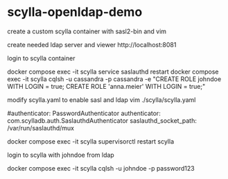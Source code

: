 # scylla-openldap-demo

create a custom scylla container with sasl2-bin and vim 

create needed ldap server and viewer
http://localhost:8081

login to scylla container 

docker compose exec -it scylla service saslauthd restart
docker compose exec -it scylla cqlsh -u cassandra -p cassandra -e "CREATE ROLE johndoe WITH LOGIN = true; CREATE ROLE 'anna.meier' WITH LOGIN = true;"

modify scylla.yaml to enable sasl and ldap 
vim ./scylla/scylla.yaml

#authenticator: PasswordAuthenticator
authenticator: com.scylladb.auth.SaslauthdAuthenticator
saslauthd_socket_path: /var/run/saslauthd/mux


docker compose exec -it scylla supervisorctl restart scylla

login to scylla with johndoe from ldap

docker compose exec -it scylla cqlsh -u johndoe -p password123
